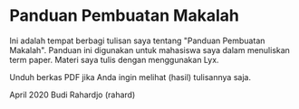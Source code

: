 # Panduan Pembuatan Makalah
Ini adalah tempat berbagi tulisan saya tentang "Panduan Pembuatan Makalah".
Panduan ini digunakan untuk mahasiswa saya dalam menuliskan term paper.
Materi saya tulis dengan menggunakan Lyx.

Unduh berkas PDF jika Anda ingin melihat (hasil) tulisannya saja.

April 2020
Budi Rahardjo (rahard)
